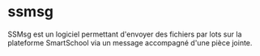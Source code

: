 # ssmsg
SSMsg est un logiciel permettant d'envoyer des fichiers par lots sur la plateforme SmartSchool via un message accompagné d'une pièce jointe.
